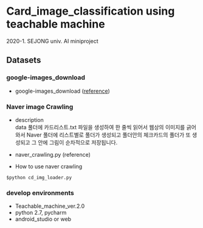 # Card_image_classification using teachable machine

2020-1. SEJONG univ. AI miniproject

## Datasets

### google-images_download

- google-images_download ([reference]())

### Naver image Crawling

- description  
data 풀더에 카드리스트.txt 파일을 생성하여 한 줄씩 읽어서 웹상의 이미지를 긁어와서 Naver 풀더에 리스트별로 풀더가 생성되고 풀더안의 체크카드의 풀더가 또 생성되고 그 안에 그림이 순차적으로 저장됩니다. 

- naver_crawling.py (reference)

- How to use naver crawling
```
$python cd_img_loader.py
```

### develop environments
- Teachable_machine_ver.2.0
- python 2.7, pycharm
- android_studio or web
